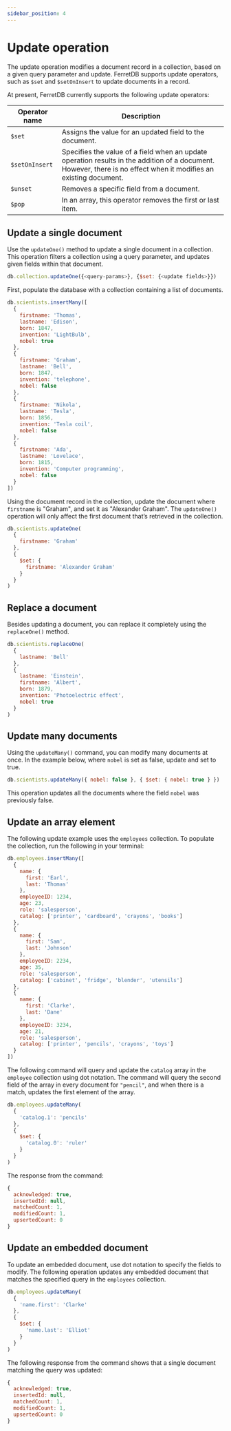 ```yaml
---
sidebar_position: 4
---
```


# Update operation

The update operation modifies a document record in a collection, based on a given query parameter and update.
FerretDB supports update operators, such as `$set` and `$setOnInsert` to update documents in a record.

At present, FerretDB currently supports the following update operators:

| Operator name  | Description                                                                                                                                                       |
| -------------- | ----------------------------------------------------------------------------------------------------------------------------------------------------------------- |
| `$set`         | Assigns the value for an updated field to the document.                                                                                                           |
| `$setOnInsert` | Specifies the value of a field when an update operation results in the addition of a document. However, there is no effect when it modifies an existing document. |
| `$unset`       | Removes a specific field from a document.                                                                                                                         |
| `$pop`         | In an array, this operator removes the first or last item.                                                                                                        |

## Update a single document

Use the `updateOne()` method to update a single document in a collection.
This operation filters a collection using a query parameter, and updates given fields within that document.

```js
db.collection.updateOne({<query-params>}, {$set: {<update fields>}})
```

First, populate the database with a collection containing a list of documents.

```js
db.scientists.insertMany([
  {
    firstname: 'Thomas',
    lastname: 'Edison',
    born: 1847,
    invention: 'LightBulb',
    nobel: true
  },
  {
    firstname: 'Graham',
    lastname: 'Bell',
    born: 1847,
    invention: 'telephone',
    nobel: false
  },
  {
    firstname: 'Nikola',
    lastname: 'Tesla',
    born: 1856,
    invention: 'Tesla coil',
    nobel: false
  },
  {
    firstname: 'Ada',
    lastname: 'Lovelace',
    born: 1815,
    invention: 'Computer programming',
    nobel: false
  }
])
```

Using the document record in the collection, update the document where `firstname` is "Graham", and set it as "Alexander Graham".
The `updateOne()` operation will only affect the first document that’s retrieved in the collection.

```js
db.scientists.updateOne(
  {
    firstname: 'Graham'
  },
  {
    $set: {
      firstname: 'Alexander Graham'
    }
  }
)
```

## Replace a document

Besides updating a document, you can replace it completely using the `replaceOne()` method.

```js
db.scientists.replaceOne(
  {
    lastname: 'Bell'
  },
  {
    lastname: 'Einstein',
    firstname: 'Albert',
    born: 1879,
    invention: 'Photoelectric effect',
    nobel: true
  }
)
```

## Update many documents

Using the `updateMany()` command, you can modify many documents at once.
In the example below, where `nobel` is set as false, update and set to true.

```js
db.scientists.updateMany({ nobel: false }, { $set: { nobel: true } })
```

This operation updates all the documents where the field `nobel` was previously false.

## Update an array element

The following update example uses the `employees` collection.
To populate the collection, run the following in your terminal:

```js
db.employees.insertMany([
  {
    name: {
      first: 'Earl',
      last: 'Thomas'
    },
    employeeID: 1234,
    age: 23,
    role: 'salesperson',
    catalog: ['printer', 'cardboard', 'crayons', 'books']
  },
  {
    name: {
      first: 'Sam',
      last: 'Johnson'
    },
    employeeID: 2234,
    age: 35,
    role: 'salesperson',
    catalog: ['cabinet', 'fridge', 'blender', 'utensils']
  },
  {
    name: {
      first: 'Clarke',
      last: 'Dane'
    },
    employeeID: 3234,
    age: 21,
    role: 'salesperson',
    catalog: ['printer', 'pencils', 'crayons', 'toys']
  }
])
```

The following command will query and update the `catalog` array in the `employee` collection using dot notation.
The command will query the second field of the array in every document for `"pencil"`, and when there is a match, updates the first element of the array.

```js
db.employees.updateMany(
  {
    'catalog.1': 'pencils'
  },
  {
    $set: {
      'catalog.0': 'ruler'
    }
  }
)
```

The response from the command:

```js
{
  acknowledged: true,
  insertedId: null,
  matchedCount: 1,
  modifiedCount: 1,
  upsertedCount: 0
}
```

## Update an embedded document

To update an embedded document, use dot notation to specify the fields to modify.
The following operation updates any embedded document that matches the specified query in the `employees` collection.

```js
db.employees.updateMany(
  {
    'name.first': 'Clarke'
  },
  {
    $set: {
      'name.last': 'Elliot'
    }
  }
)
```

The following response from the command shows that a single document matching the query was updated:

```js
{
  acknowledged: true,
  insertedId: null,
  matchedCount: 1,
  modifiedCount: 1,
  upsertedCount: 0
}
```
